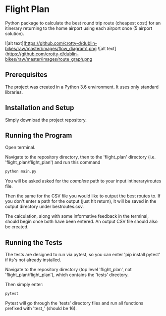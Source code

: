 Flight Plan
===========

Python package to calculate the best round trip route (cheapest cost) for an itinerary returning to the home airport using each airport once (5 airport solution).

![alt text](https://github.com/crotty-d/dublin-bikes/raw/master/images/flow_diagram1.png
![alt text](https://github.com/crotty-d/dublin-bikes/raw/master/images/route_graph.png


Prerequisites
----------------------

The project was created in a Python 3.6 environment. It uses only standard libraries.


Installation and Setup
----------------------

Simply download the project repository.


Running the Program
-------------------

Open terminal.

Navigate to the repository directory, then to the 'flight_plan' directory (i.e. 'flight_plan/flight_plan') and run this command

```sh
python main.py
```

You will be asked asked for the *complete* path to your input intinerary/routes file.

Then the same for the CSV file you would like to output the best routes to. If you don't enter a path for the output (just hit return), it will be saved in the output directory under bestroutes.csv.

The calculation, along with some informative feedback in the terminal, should begin once both have been entered. An output CSV file should also be created.


Running the Tests
------------------

The tests are designed to run via pytest, so you can enter 'pip install pytest' if its's not already installed.

Navigate to the repository directory (top level 'flight_plan', not 'flight_plan/flight_plan'), which contains the 'tests' directory.

Then simply enter:

```sh
pytest
```

Pytest will go through the 'tests' directory files and run all functions prefixed with 'test_' (should be 16).
